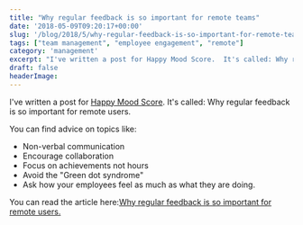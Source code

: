 ```yaml
---
title: "Why regular feedback is so important for remote teams"
date: '2018-05-09T09:20:17+00:00'
slug: '/blog/2018/5/why-regular-feedback-is-so-important-for-remote-teams'
tags: ["team management", "employee engagement", "remote"]
category: 'management'
excerpt: "I've written a post for Happy Mood Score.  It's called: Why regular feedback is so important for remote users.You can find advice on topics like:Non-verbal communicationEncourage collaborationFocus on achievements not hoursAvoid the Green dot syndromeAsk how your employees feel as much as what they are doing.You can read the article here: Why regular feedback is so important for remote users."
draft: false
headerImage: 
---
```

I've written a post for [Happy Mood Score](https://www.happymoodscore.com). It's called: Why regular feedback is so important for remote users.

You can find advice on topics like:

- Non-verbal communication
- Encourage collaboration
- Focus on achievements not hours
- Avoid the "Green dot syndrome"
- Ask how your employees feel as much as what they are doing.

You can read the article here:[Why regular feedback is so important for remote users.](https://www.happymoodscore.com/blog/files/Why-regular-feedback-is-so-important-for-remote-teams.html)

